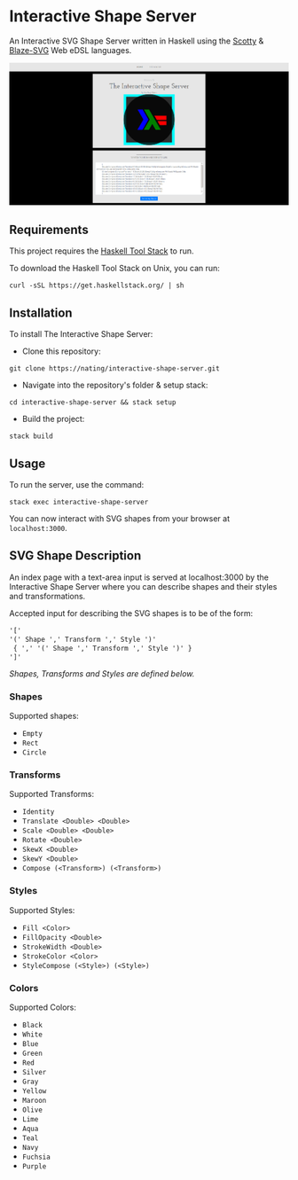 # Interactive Shape Server

An Interactive SVG Shape Server written in Haskell using the [Scotty](https://hackage.haskell.org/package/scotty) & [Blaze-SVG](https://hackage.haskell.org/package/blaze-svg) Web eDSL languages.  

<img src="/assets/screenshot.png" />

## Requirements
This project requires the [Haskell Tool Stack](https://docs.haskellstack.org/en/stable/README/) to run.  

To download the Haskell Tool Stack on Unix, you can run:
```
curl -sSL https://get.haskellstack.org/ | sh
```

## Installation

To install The Interactive Shape Server:

* Clone this repository:
```
git clone https://nating/interactive-shape-server.git
```

* Navigate into the repository's folder & setup stack:
```
cd interactive-shape-server && stack setup
```

* Build the project:
```
stack build
```

## Usage

To run the server, use the command:
```
stack exec interactive-shape-server
```

You can now interact with SVG shapes from your browser at `localhost:3000`.

## SVG Shape Description

An index page with a text-area input is served at localhost:3000 by the Interactive Shape Server where you can describe shapes and their styles and transformations.

Accepted input for describing the SVG shapes is to be of the form:
```
'['
'(' Shape ',' Transform ',' Style ')'
 { ',' '(' Shape ',' Transform ',' Style ')' }
']'
```
*Shapes, Transforms and Styles are defined below.*

### Shapes

Supported shapes:
* `Empty`
* `Rect`
* `Circle`

### Transforms

Supported Transforms:
* `Identity`
* `Translate <Double> <Double>`
* `Scale <Double> <Double>`
* `Rotate <Double>`
* `SkewX <Double>`
* `SkewY <Double>`
* `Compose (<Transform>) (<Transform>)`

### Styles

Supported Styles:
* `Fill <Color>`
* `FillOpacity <Double>`
* `StrokeWidth <Double>`
* `StrokeColor <Color>`
* `StyleCompose (<Style>) (<Style>)`

### Colors

Supported Colors:
* `Black`
* `White`
* `Blue`
* `Green`
* `Red`
* `Silver`
* `Gray`
* `Yellow`
* `Maroon`
* `Olive`
* `Lime`
* `Aqua`
* `Teal`
* `Navy`
* `Fuchsia`
* `Purple`
